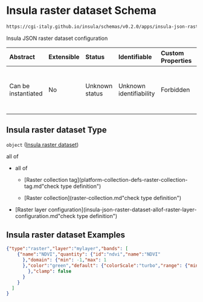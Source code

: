 # Insula raster dataset Schema

```txt
https://cgi-italy.github.io/insula/schemas/v0.2.0/apps/insula-json-raster-dataset.schema.json
```

Insula JSON raster dataset configuration

| Abstract            | Extensible | Status         | Identifiable            | Custom Properties | Additional Properties | Access Restrictions | Defined In                                                                                                           |
| :------------------ | :--------- | :------------- | :---------------------- | :---------------- | :-------------------- | :------------------ | :------------------------------------------------------------------------------------------------------------------- |
| Can be instantiated | No         | Unknown status | Unknown identifiability | Forbidden         | Allowed               | none                | [insula-json-raster-dataset.schema.json](schemas/apps/insula-json-raster-dataset.schema.json"open original schema") |

## Insula raster dataset Type

`object` ([Insula raster dataset](insula-json-raster-dataset.md))

all of

* all of

  * [Raster collection tag](platform-collection-defs-raster-collection-tag.md"check type definition")

  * [Raster collection](raster-collection.md"check type definition")

* [Raster layer configuration](insula-json-raster-dataset-allof-raster-layer-configuration.md"check type definition")

## Insula raster dataset Examples

```json
{"type":"raster","layer":"mylayer","bands": [
    {"name":"NDVI","quantity": {"id":"ndvi","name":"NDVI"
      },"domain": {"min": -1,"max": 1
      },"color":"green","default": {"colorScale":"turbo","range": {"min": 0,"max": 1
        },"clamp": false
      }
    }
  ]
}
```

